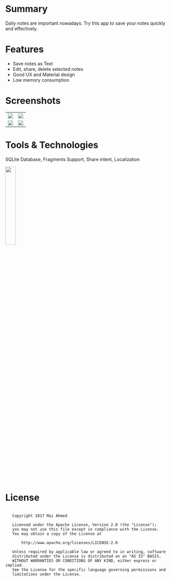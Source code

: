 # Summary #
Daily notes are important nowadays. Try this app to save your notes quickly and effectively.

# Features
<ul>
<li>Save notes as Text</li>
<li>Edit, share, delete selected notes</li>
<li>Good UX and Material design</li>
<li>Low memory consumption</li>
</ul>

# Screenshots #
 <table>
  <tr>
    <td><img src="https://image.ibb.co/mx4dtT/screener_1497215262902.png"/></td>
    <td><img src="https://image.ibb.co/izCsL8/screener_1497217495494.png"/></td>
  </tr>
  <tr>
    <td><img src="https://image.ibb.co/j2cEYT/screener_1497215687746.png"/></td>
    <td><img src="https://image.ibb.co/bGeuYT/screener_1497217034375.png"/></td>
  </tr>
</table> 

# Tools & Technologies
SQLite Database, Fragments Support, Share intent, Localization


<a href="https://drive.google.com/open?id=0ByN8UVrN9463Z2tQRVVUQWwxNjQ"><img src="https://image.ibb.co/h45q7o/android_download.png" width="25%" height="25%"/></a> 

# License #
<pre><code>
   Copyright 2017 Mai Ahmed

   Licensed under the Apache License, Version 2.0 (the "License");
   you may not use this file except in compliance with the License.
   You may obtain a copy of the License at

       http://www.apache.org/licenses/LICENSE-2.0

   Unless required by applicable law or agreed to in writing, software
   distributed under the License is distributed on an "AS IS" BASIS,
   WITHOUT WARRANTIES OR CONDITIONS OF ANY KIND, either express or implied.
   See the License for the specific language governing permissions and
   limitations under the License.
   </code></pre>
